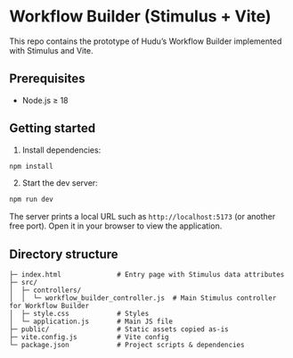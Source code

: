 # Workflow Builder (Stimulus + Vite)

This repo contains the prototype of Hudu’s Workflow Builder implemented with Stimulus and Vite.

## Prerequisites

* Node.js ≥ 18

## Getting started

1. Install dependencies:

```bash
npm install
```

2. Start the dev server: 

```bash
npm run dev
```

The server prints a local URL such as `http://localhost:5173` (or another free port). Open it in your browser to view the application.

## Directory structure

```
├─ index.html              # Entry page with Stimulus data attributes
├─ src/
│  ├─ controllers/
│  │  └─ workflow_builder_controller.js  # Main Stimulus controller for Workflow Builder
│  ├─ style.css            # Styles
│  └─ application.js       # Main JS file
├─ public/                 # Static assets copied as-is
├─ vite.config.js          # Vite config
└─ package.json            # Project scripts & dependencies
```
